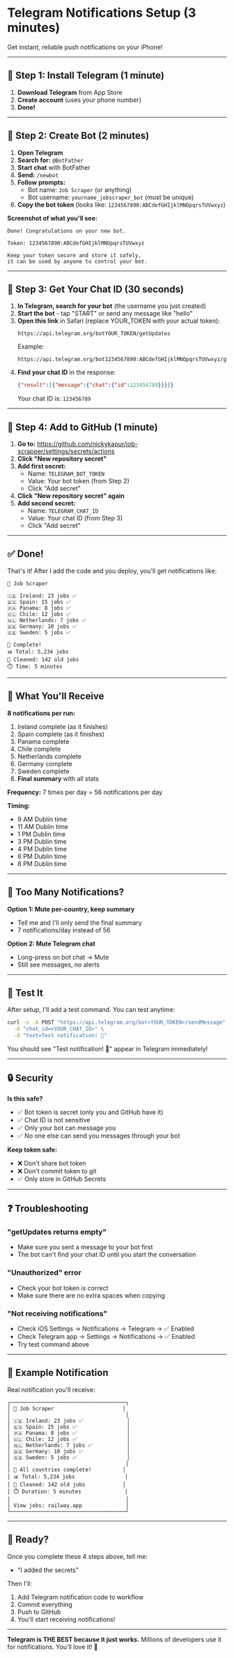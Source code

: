 # Telegram Notifications Setup (3 minutes)

Get instant, reliable push notifications on your iPhone!

---

## 📱 Step 1: Install Telegram (1 minute)

1. **Download Telegram** from App Store
2. **Create account** (uses your phone number)
3. **Done!**

---

## 🤖 Step 2: Create Bot (2 minutes)

1. **Open Telegram**
2. **Search for:** `@BotFather`
3. **Start chat** with BotFather
4. **Send:** `/newbot`
5. **Follow prompts:**
   - Bot name: `Job Scraper` (or anything)
   - Bot username: `yourname_jobscraper_bot` (must be unique)
6. **Copy the bot token** (looks like: `1234567890:ABCdefGHIjklMNOpqrsTUVwxyz`)

**Screenshot of what you'll see:**
```
Done! Congratulations on your new bot.

Token: 1234567890:ABCdefGHIjklMNOpqrsTUVwxyz

Keep your token secure and store it safely,
it can be used by anyone to control your bot.
```

---

## 💬 Step 3: Get Your Chat ID (30 seconds)

1. **In Telegram, search for your bot** (the username you just created)
2. **Start the bot** - tap "START" or send any message like "hello"
3. **Open this link** in Safari (replace YOUR_TOKEN with your actual token):
   ```
   https://api.telegram.org/botYOUR_TOKEN/getUpdates
   ```
   Example:
   ```
   https://api.telegram.org/bot1234567890:ABCdefGHIjklMNOpqrsTUVwxyz/getUpdates
   ```
4. **Find your chat ID** in the response:
   ```json
   {"result":[{"message":{"chat":{"id":123456789}}}]}
   ```
   Your chat ID is: `123456789`

---

## 🔐 Step 4: Add to GitHub (1 minute)

1. **Go to:** https://github.com/nickykapur/job-scrapper/settings/secrets/actions
2. **Click "New repository secret"**
3. **Add first secret:**
   - Name: `TELEGRAM_BOT_TOKEN`
   - Value: Your bot token (from Step 2)
   - Click "Add secret"
4. **Click "New repository secret" again**
5. **Add second secret:**
   - Name: `TELEGRAM_CHAT_ID`
   - Value: Your chat ID (from Step 3)
   - Click "Add secret"

---

## ✅ Done!

That's it! After I add the code and you deploy, you'll get notifications like:

```
🤖 Job Scraper

🇮🇪 Ireland: 23 jobs ✅
🇪🇸 Spain: 15 jobs ✅
🇵🇦 Panama: 8 jobs ✅
🇨🇱 Chile: 12 jobs ✅
🇳🇱 Netherlands: 7 jobs ✅
🇩🇪 Germany: 10 jobs ✅
🇸🇪 Sweden: 5 jobs ✅

🎉 Complete!
📊 Total: 5,234 jobs
🧹 Cleaned: 142 old jobs
⏱️ Time: 5 minutes
```

---

## 📲 What You'll Receive

**8 notifications per run:**
1. Ireland complete (as it finishes)
2. Spain complete (as it finishes)
3. Panama complete
4. Chile complete
5. Netherlands complete
6. Germany complete
7. Sweden complete
8. **Final summary** with all stats

**Frequency:** 7 times per day = 56 notifications per day

**Timing:**
- 9 AM Dublin time
- 11 AM Dublin time
- 1 PM Dublin time
- 3 PM Dublin time
- 4 PM Dublin time
- 6 PM Dublin time
- 8 PM Dublin time

---

## 🔕 Too Many Notifications?

**Option 1: Mute per-country, keep summary**
- Tell me and I'll only send the final summary
- 7 notifications/day instead of 56

**Option 2: Mute Telegram chat**
- Long-press on bot chat → Mute
- Still see messages, no alerts

---

## 🧪 Test It

After setup, I'll add a test command. You can test anytime:

```bash
curl -s -X POST "https://api.telegram.org/bot<YOUR_TOKEN>/sendMessage" \
  -d "chat_id=<YOUR_CHAT_ID>" \
  -d "text=Test notification! 🎉"
```

You should see "Test notification! 🎉" appear in Telegram immediately!

---

## 🔒 Security

**Is this safe?**
- ✅ Bot token is secret (only you and GitHub have it)
- ✅ Chat ID is not sensitive
- ✅ Only your bot can message you
- ✅ No one else can send you messages through your bot

**Keep token safe:**
- ❌ Don't share bot token
- ❌ Don't commit token to git
- ✅ Only store in GitHub Secrets

---

## ❓ Troubleshooting

### "getUpdates returns empty"
- Make sure you sent a message to your bot first
- The bot can't find your chat ID until you start the conversation

### "Unauthorized" error
- Check your bot token is correct
- Make sure there are no extra spaces when copying

### "Not receiving notifications"
- Check iOS Settings → Notifications → Telegram → ✅ Enabled
- Check Telegram app → Settings → Notifications → ✅ Enabled
- Try test command above

---

## 📱 Example Notification

Real notification you'll receive:

```
┌─────────────────────────────────────┐
│ 🤖 Job Scraper                      │
│                                     │
│ 🇮🇪 Ireland: 23 jobs ✅              │
│ 🇪🇸 Spain: 15 jobs ✅                │
│ 🇵🇦 Panama: 8 jobs ✅                │
│ 🇨🇱 Chile: 12 jobs ✅                │
│ 🇳🇱 Netherlands: 7 jobs ✅           │
│ 🇩🇪 Germany: 10 jobs ✅              │
│ 🇸🇪 Sweden: 5 jobs ✅                │
│                                     │
│ 🎉 All countries complete!          │
│ 📊 Total: 5,234 jobs                │
│ 🧹 Cleaned: 142 old jobs            │
│ ⏱️ Duration: 5 minutes              │
│                                     │
│ View jobs: railway.app              │
└─────────────────────────────────────┘
```

---

## 🎯 Ready?

Once you complete these 4 steps above, tell me:
- "I added the secrets"

Then I'll:
1. Add Telegram notification code to workflow
2. Commit everything
3. Push to GitHub
4. You'll start receiving notifications!

---

**Telegram is THE BEST because it just works.** Millions of developers use it for notifications. You'll love it! 🚀
